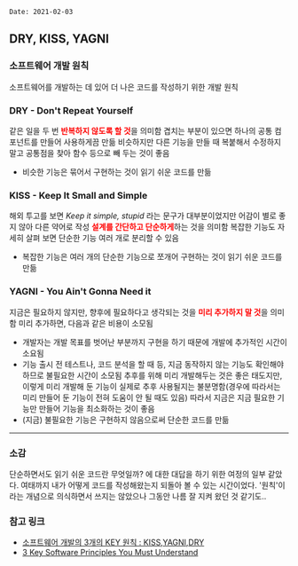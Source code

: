 ```
Date: 2021-02-03
```

## DRY, KISS, YAGNI

### 소프트웨어 개발 원칙
소프트웨어를 개발하는 데 있어 더 나은 코드를 작성하기 위한 개발 원칙

### DRY - Don't Repeat Yourself
같은 일을 두 번 <span class="accent">반복하지 않도록 할 것</span>을 의미함
겹치는 부분이 있으면 하나의 공통 컴포넌트를 만들어 사용하게끔 만듦
비슷하지만 다른 기능을 만들 때 복붙해서 수정하지 말고 공통점을 찾아 함수 등으로 빼 두는 것이 좋음
- 비슷한 기능은 묶어서 구현하는 것이 읽기 쉬운 코드를 만듦


### KISS - Keep It Small and Simple
해외 투고를 보면 *Keep it simple, stupid* 라는 문구가 대부분이었지만 어감이 별로 좋지 않아 다른 약어로 작성
<span class="accent">설계를 간단하고 단순하게</span>하는 것을 의미함
복잡한 기능도 자세히 살펴 보면 단순한 기능 여러 개로 분리할 수 있음
- 복잡한 기능은 여러 개의 단순한 기능으로 쪼개어 구현하는 것이 읽기 쉬운 코드를 만듦


### YAGNI - You Ain't Gonna Need it
지금은 필요하지 않지만, 향후에 필요하다고 생각되는 것을 <span class="accent">미리 추가하지 말 것</span>을 의미함
미리 추가하면, 다음과 같은 비용이 소모됨
- 개발자는 개발 목표를 벗어난 부분까지 구현을 하기 때문에 개발에 추가적인 시간이 소요됨
- 기능 출시 전 테스트나, 코드 분석을 할 때 등, 지금 동작하지 않는 기능도 확인해야 하므로 불필요한 시간이 소모됨
추후를 위해 미리 개발해두는 것은 좋은 태도지만, 이렇게 미리 개발해 둔 기능이 실제로 추후 사용될지는 불분명함(경우에 따라서는 미리 만들어 둔 기능이 전혀 도움이 안 될 때도 있음)
따라서 지금은 지금 필요한 기능만 만들어 기능을 최소화하는 것이 좋음
- (지금) 불필요한 기능은 구현하지 않음으로써 단순한 코드를 만듦


----

### 소감

단순하면서도 읽기 쉬운 코드란 무엇일까? 에 대한 대답을 하기 위한 여정의 일부 같았다.
여태까지 내가 어떻게 코드를 작성해왔는지 되돌아 볼 수 있는 시간이었다.
'원칙'이라는 개념으로 의식하면서 쓰지는 않았으나 그동안 나름 잘 지켜 왔던 것 같기도..


### 참고 링크
- [소프트웨어 개발의 3개의 KEY 원칙 : KISS,YAGNI,DRY](https://hongjinhyeon.tistory.com/136)
- [3 Key Software Principles You Must Understand](https://code.tutsplus.com/tutorials/3-key-software-principles-you-must-understand--net-25161)

<style>
.accent {
  color: red;
  font-weight: bold;
}
</style>